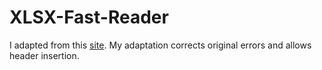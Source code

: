# XLSX-Fast-Reader
I adapted from this [site](https://blog.adimian.com/2018/09/04/fast-xlsx-parsing-with-python/). My adaptation corrects original errors and allows header insertion.
